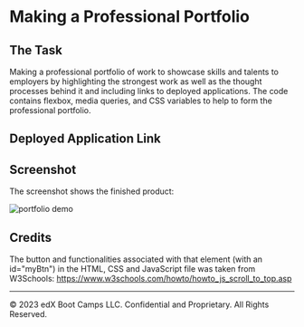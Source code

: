 # Making a Professional Portfolio

## The Task

Making a professional portfolio of work to showcase skills and talents to employers by highlighting the strongest work as well as the thought processes behind it and including links to deployed applications. The code contains flexbox, media queries, and CSS variables to help to form the professional portfolio.

## Deployed Application Link

## Screenshot

The screenshot shows the finished product:

![portfolio demo](./images/01-css-challenge-demo.gif)

## Credits

The button and functionalities associated with that element (with an id="myBtn") in the HTML, CSS and JavaScript file was taken from W3Schools:
 https://www.w3schools.com/howto/howto_js_scroll_to_top.asp

---
© 2023 edX Boot Camps LLC. Confidential and Proprietary. All Rights Reserved.